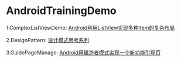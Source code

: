 # AndroidTrainingDemo

1.ComplexListViewDemo: [Android利用ListView实现多种Item的复杂布局](https://github.com/navyifanr/AndroidTrainingDemo/tree/master/ComplexListViewDemo)

2.DesignPattern: [设计模式思考系列](https://github.com/navyifanr/AndroidTrainingDemo/tree/master/DesignPattern)

3.GuidePageManage: [Android用建造者模式实现一个新功能引导页](http://cfanr.cn/2016/12/07/use-Builder-pattern-realize-a-new-function-guide-page-manager/)

